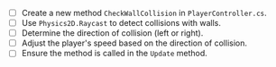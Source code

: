 - [ ] Create a new method `CheckWallCollision` in `PlayerController.cs`.
- [ ] Use `Physics2D.Raycast` to detect collisions with walls.
- [ ] Determine the direction of collision (left or right).
- [ ] Adjust the player's speed based on the direction of collision.
- [ ] Ensure the method is called in the `Update` method.
